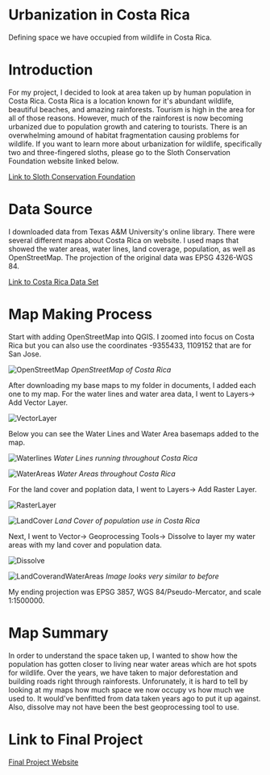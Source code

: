 # Urbanization in Costa Rica

Defining space we have occupied from wildlife in Costa Rica.

# Introduction 

For my project, I decided to look at area taken up by human population in Costa Rica. Costa Rica is a location known for it's abundant wildlife, beautiful beaches, and amazing rainforests. Tourism is high in the area for all of those reasons. However, much of the rainforest is now becoming urbanized due to population growth and catering to tourists. There is an overwhelming amound of habitat fragmentation causing problems for wildlife. If you want to learn more about urbanization for wildlife, specifically two and three-fingered sloths, please go to the Sloth Conservation Foundation website linked below. 

[Link to Sloth Conservation Foundation](https://slothconservation.org/urban-sloth-project-the-impacts-of-habitat-disturbance/)

# Data Source 

I downloaded data from Texas A&M University's online library. There were several different maps about Costa Rica on website. I used maps that showed the water areas, water lines, land coverage, population, as well as OpenStreetMap. The projection of the original data was EPSG 4326-WGS 84. 

[Link to Costa Rica Data Set](https://tamu.libguides.com/c.php?g=439384&p=2994027)

# Map Making Process

Start with adding OpenStreetMap into QGIS. I zoomed into focus on Costa Rica but you can also use the coordinates -9355433, 1109152 that are for San Jose. 

![OpenStreetMap](Screenshots/OpenStreetMap.png)
*OpenStreetMap of Costa Rica*

After downloading my base maps to my folder in documents, I added each one to my map. For the water lines and water area data, I went to Layers-> Add Vector Layer. 

![VectorLayer](Screenshots/Vector.png)

Below you can see the Water Lines and Water Area basemaps added to the map.

![Waterlines](<Screenshots/Water Lines.png>)
*Water Lines running throughout Costa Rica*

![WaterAreas](<Screenshots/Water Areas.png>)
*Water Areas throughout Costa Rica*

For the land cover and poplation data, I went to Layers-> Add Raster Layer.

![RasterLayer](Screenshots/Raster.png)

![LandCover](<Screenshots/Land Cover:Population.png>)
*Land Cover of population use in Costa Rica*

Next, I went to Vector-> Geoprocessing Tools-> Dissolve to layer my water areas with my land cover and population data. 

![Dissolve](Screenshots/Dissolve.png)

![LandCoverandWaterAreas](<Screenshots/Dissolve Preview.png>)
*Image looks very similar to before*

My ending projection was EPSG 3857, WGS 84/Pseudo-Mercator, and scale 1:1500000.

# Map Summary

In order to understand the space taken up, I wanted to show how the population has gotten closer to living near water areas which are hot spots for wildlife. Over the years, we have taken to major deforestation and building roads right through rainforests. Unforunately, it is hard to tell by looking at my maps how much space we now occupy vs how much we used to. It would've benfitted from data taken years ago to put it up against. Also, dissolve may not have been the best geoprocessing tool to use. 

# Link to Final Project

[Final Project Website](https://calu233.github.io/urbanization-costarica/)
